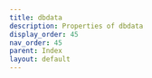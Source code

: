 ```yaml
---
title: dbdata
description: Properties of dbdata
display_order: 45
nav_order: 45
parent: Index
layout: default
---
```



